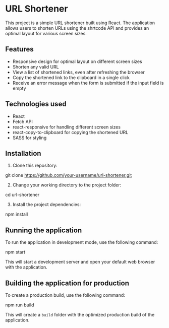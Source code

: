 # URL Shortener

This project is a simple URL shortener built using React. The application allows users to shorten URLs using the shrtcode API and provides an optimal layout for various screen sizes.

## Features

- Responsive design for optimal layout on different screen sizes
- Shorten any valid URL
- View a list of shortened links, even after refreshing the browser
- Copy the shortened link to the clipboard in a single click
- Receive an error message when the form is submitted if the input field is empty

## Technologies used

- React
- Fetch API
- react-responsive for handling different screen sizes
- react-copy-to-clipboard for copying the shortened URL
- SASS for styling

## Installation

1. Clone this repository:

git clone https://github.com/your-username/url-shortener.git

2. Change your working directory to the project folder:

cd url-shortener

3. Install the project dependencies:

npm install

## Running the application

To run the application in development mode, use the following command:

npm start

This will start a development server and open your default web browser with the application.

## Building the application for production

To create a production build, use the following command:

npm run build

This will create a `build` folder with the optimized production build of the application.